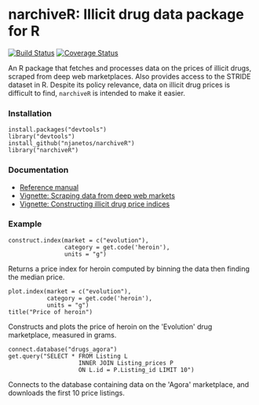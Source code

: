 # narchiveR: Illicit drug data package for R

[![Build Status](https://travis-ci.org/njanetos/narchiveR.svg?branch=master)](https://travis-ci.org/njanetos/narchiveR) 
[![Coverage Status](https://coveralls.io/repos/njanetos/narchiveR/badge.svg?branch=master)](https://coveralls.io/r/njanetos/narchiveR?branch=master)

An R package that fetches and processes data on the prices of illicit drugs, scraped from deep web marketplaces. Also provides access to the STRIDE dataset in R. Despite its policy relevance, data on illicit drug prices is difficult to find, `narchiveR` is intended to make it easier. 

### Installation


```{r}
install.packages("devtools")
library("devtools")
install_github("njanetos/narchiveR")
library("narchiveR")
```

### Documentation


* [Reference manual](http://njanetos.github.io/narchiveR/narchiveR.pdf)
* [Vignette: Scraping data from deep web markets](http://njanetos.github.io/narchiveR/scraping-data.html)
* [Vignette: Constructing illicit drug price indices](http://njanetos.github.io/narchiveR/constructing-indices.html)

### Example


```{r}
construct.index(market = c("evolution"),
           		category = get.code('heroin'),
           		units = "g")
```
Returns a price index for heroin computed by binning the data then finding the median price.
```{r}
plot.index(market = c("evolution"),
           category = get.code('heroin'),
           units = "g")
title("Price of heroin")
```
Constructs and plots the price of heroin on the 'Evolution' drug marketplace, measured in grams.
```{r}
connect.database("drugs_agora")
get.query("SELECT * FROM Listing L 
					INNER JOIN Listing_prices P 
					ON L.id = P.Listing_id LIMIT 10")
```
Connects to the database containing data on the 'Agora' marketplace, and downloads the first 10 price listings. 
